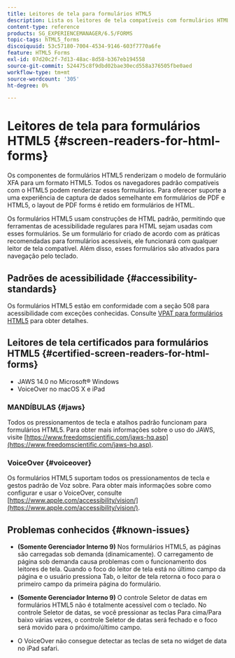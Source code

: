 ```yaml
---
title: Leitores de tela para formulários HTML5
description: Lista os leitores de tela compatíveis com formulários HTML5.
content-type: reference
products: SG_EXPERIENCEMANAGER/6.5/FORMS
topic-tags: hTML5_forms
discoiquuid: 53c57180-7004-4534-9146-603f7770a6fe
feature: HTML5 Forms
exl-id: 07d20c2f-7d13-48ac-8d58-b367eb194558
source-git-commit: 524475c8f9dbd02bae30ecd558a376505fbe0aed
workflow-type: tm+mt
source-wordcount: '305'
ht-degree: 0%

---
```


# Leitores de tela para formulários HTML5 {#screen-readers-for-html-forms}

Os componentes de formulários HTML5 renderizam o modelo de formulário XFA para um formato HTML5. Todos os navegadores padrão compatíveis com o HTML5 podem renderizar esses formulários. Para oferecer suporte a uma experiência de captura de dados semelhante em formulários de PDF e HTML5, o layout de PDF forms é retido em formulários de HTML.

Os formulários HTML5 usam construções de HTML padrão, permitindo que ferramentas de acessibilidade regulares para HTML sejam usadas com esses formulários. Se um formulário for criado de acordo com as práticas recomendadas para formulários acessíveis, ele funcionará com qualquer leitor de tela compatível. Além disso, esses formulários são ativados para navegação pelo teclado.

## Padrões de acessibilidade {#accessibility-standards}

Os formulários HTML5 estão em conformidade com a seção 508 para acessibilidade com exceções conhecidas. Consulte [VPAT para formulários HTML5](https://www.adobe.com/content/dam/cc1/en/accessibility/compliance/pdfs/adobe-livecycle-es4-section-508-vpat-portfolio.pdf) para obter detalhes.

## Leitores de tela certificados para formulários HTML5 {#certified-screen-readers-for-html-forms}

* JAWS 14.0 no Microsoft® Windows
* VoiceOver no macOS X e iPad

### MANDÍBULAS {#jaws}

Todos os pressionamentos de tecla e atalhos padrão funcionam para formulários HTML5. Para obter mais informações sobre o uso do JAWS, visite [https://www.freedomscientific.com/jaws-hq.asp](https://www.freedomscientific.com/jaws-hq.asp).

### VoiceOver {#voiceover}

Os formulários HTML5 suportam todos os pressionamentos de tecla e gestos padrão de Voz sobre. Para obter mais informações sobre como configurar e usar o VoiceOver, consulte [https://www.apple.com/accessibility/vision/](https://www.apple.com/accessibility/vision/).

## Problemas conhecidos {#known-issues}

* **(Somente Gerenciador Interno 9)** Nos formulários HTML5, as páginas são carregadas sob demanda (dinamicamente). O carregamento de página sob demanda causa problemas com o funcionamento dos leitores de tela. Quando o foco do leitor de tela está no último campo da página e o usuário pressiona Tab, o leitor de tela retorna o foco para o primeiro campo da primeira página do formulário.
* **(Somente Gerenciador Interno 9)** O controle Seletor de datas em formulários HTML5 não é totalmente acessível com o teclado. No controle Seletor de datas, se você pressionar as teclas Para cima/Para baixo várias vezes, o controle Seletor de datas será fechado e o foco será movido para o próximo/último campo.

* O VoiceOver não consegue detectar as teclas de seta no widget de data no iPad safari.
